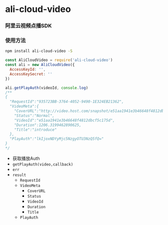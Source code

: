 # ali-cloud-video
### 阿里云视频点播SDK

### 使用方法
```bash
npm install ali-cloud-video -S
```
```javascript
const AliCloudVideo = require('ali-cloud-video')
const ali = new AliCloudVideo({
  AccessKeyId: '',
  AccessKeySecret: ''
})

ali.getPlayAuth(videoId, console.log)
/**
{
  "RequestId":"935723BB-3764-4052-9490-1E324EB21362",
  "VideoMeta":{
    "CoverURL":"http://video.host.com/snapshot/e51aa1941e3b46648f4812dbcf5c375d00001.jpg?auth_key=",
    "Status":"Normal",
    "VideoId":"e51aa1941e3b46648f4812dbcf5c175d",
    "Duration":1206.3199462890625,
    "Title":"introduce"
  },
  "PlayAuth":"lkIjoxNDYyMjc5NzgyOTU3NzQ5fQ="
}
*/
```
- 获取播放Auth
- `getPlayAuth(video,callback)`
- `err` 
- `result`
  - `RequestId`
  - `VideoMeta`
    - `CoverURL`
    - `Status`
    - `VideoId`
    - `Duration`
    - `Title`
  - `PlayAuth`
